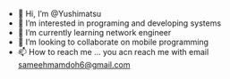 - 👋 Hi, I’m @Yushimatsu
- 👀 I’m interested in programing and developing systems 
- 🌱 I’m currently learning network engineer 
- 💞️ I’m looking to collaborate on mobile programming 
- 📫 How to reach me ...
you acn reach me with email sameehmamdoh6@gmail.com

<!---
Yushimatsu/Yushimatsu is a ✨ special ✨ repository because its `README.md` (this file) appears on your GitHub profile.
You can click the Preview link to take a look at your changes.
--->
